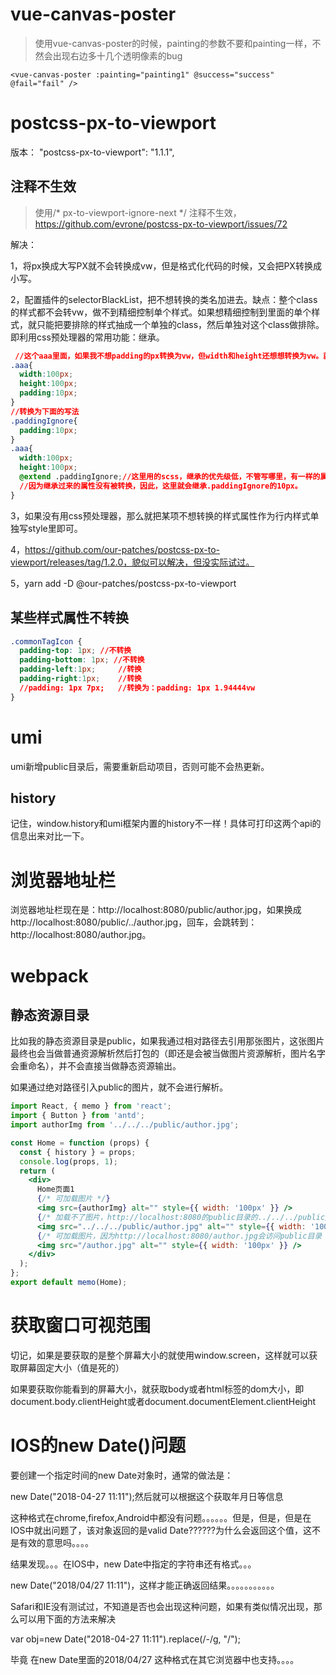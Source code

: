 # vue-canvas-poster

> 使用vue-canvas-poster的时候，painting的参数不要和painting一样，不然会出现右边多十几个透明像素的bug

```vue
<vue-canvas-poster :painting="painting1" @success="success" @fail="fail" />
```

# postcss-px-to-viewport

版本： "postcss-px-to-viewport": "1.1.1",

## 注释不生效

> 使用/* px-to-viewport-ignore-next */ 注释不生效，https://github.com/evrone/postcss-px-to-viewport/issues/72

解决：

1，将px换成大写PX就不会转换成vw，但是格式化代码的时候，又会把PX转换成小写。

2，配置插件的selectorBlackList，把不想转换的类名加进去。缺点：整个class的样式都不会转vw，做不到精细控制单个样式。如果想精细控制到里面的单个样式，就只能把要排除的样式抽成一个单独的class，然后单独对这个class做排除。即利用css预处理器的常用功能：继承。

```css
 //这个aaa里面，如果我不想padding的px转换为vw，但width和height还想想转换为vw。就只能抽出来了
.aaa{
  width:100px;
  height:100px;
  padding:10px;
}
//转换为下面的写法
.paddingIgnore{
  padding:10px;
}
.aaa{
  width:100px;
  height:100px;
  @extend .paddingIgnore;//这里用的scss，继承的优先级低，不管写哪里，有一样的属性都会被覆盖掉。
  //因为继承过来的属性没有被转换，因此，这里就会继承.paddingIgnore的10px。
}
```

3，如果没有用css预处理器，那么就把某项不想转换的样式属性作为行内样式单独写style里即可。

4，https://github.com/our-patches/postcss-px-to-viewport/releases/tag/1.2.0，貌似可以解决，但没实际试过。

5，yarn add -D @our-patches/postcss-px-to-viewport

## 某些样式属性不转换

```css
.commonTagIcon {
  padding-top: 1px;	//不转换
  padding-bottom: 1px; //不转换
  padding-left:1px;		//转换
  padding-right:1px;	//转换
  //padding: 1px 7px;	//转换为：padding: 1px 1.94444vw
}
```

# umi

umi新增public目录后，需要重新启动项目，否则可能不会热更新。

## history

记住，window.history和umi框架内置的history不一样！具体可打印这两个api的信息出来对比一下。

# 浏览器地址栏

浏览器地址栏现在是：http://localhost:8080/public/author.jpg，如果换成http://localhost:8080/public/../author.jpg，回车，会跳转到：http://localhost:8080/author.jpg。

# webpack

## 静态资源目录

比如我的静态资源目录是public，如果我通过相对路径去引用那张图片，这张图片最终也会当做普通资源解析然后打包的（即还是会被当做图片资源解析，图片名字会重命名），并不会直接当做静态资源输出。

如果通过绝对路径引入public的图片，就不会进行解析。

```jsx
import React, { memo } from 'react';
import { Button } from 'antd';
import authorImg from '../../../public/author.jpg';

const Home = function (props) {
  const { history } = props;
  console.log(props, 1);
  return (
    <div>
      Home页面1
      {/* 可加载图片 */}
      <img src={authorImg} alt="" style={{ width: '100px' }} />
      {/* 加载不了图片，http://localhost:8080的public目录的../../../public/author.jpg里面没有找到图片 */}
      <img src="../../../public/author.jpg" alt="" style={{ width: '100px' }} />
      {/* 可加载图片，因为http://localhost:8080/author.jpg会访问public目录 */}
      <img src="/author.jpg" alt="" style={{ width: '100px' }} />
    </div>
  );
};
export default memo(Home);

```

# 获取窗口可视范围

切记，如果是要获取的是整个屏幕大小的就使用window.screen，这样就可以获取屏幕固定大小（值是死的）

如果要获取你能看到的屏幕大小，就获取body或者html标签的dom大小，即document.body.clientHeight或者document.documentElement.clientHeight

# IOS的new Date()问题

要创建一个指定时间的new Date对象时，通常的做法是：

new Date("2018-04-27 11:11");然后就可以根据这个获取年月日等信息

这种格式在chrome,firefox,Android中都没有问题。。。。。。但是，但是，但是在IOS中就出问题了，该对象返回的是valid Date??????为什么会返回这个值，这不是有效的意思吗。。。。

结果发现。。。在IOS中，new Date中指定的字符串还有格式。。。

new Date("2018/04/27 11:11")，这样才能正确返回结果。。。。。。。。。。。

Safari和IE没有测试过，不知道是否也会出现这种问题，如果有类似情况出现，那么可以用下面的方法来解决

var obj=new Date("2018-04-27 11:11").replace(/-/g, "/");

毕竟 在new Date里面的2018/04/27 这种格式在其它浏览器中也支持。。。。

